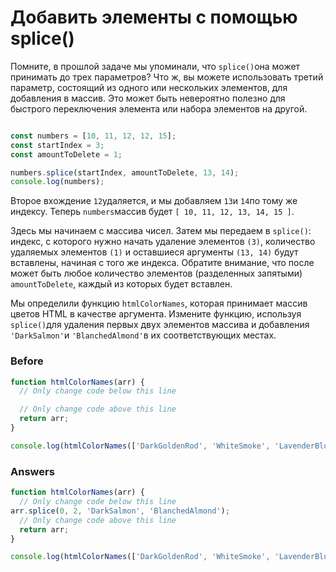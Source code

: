 # Добавить элементы с помощью splice()
Помните, в прошлой задаче мы упоминали, что `splice()`она может принимать до трех параметров? Что ж, вы можете использовать третий параметр, состоящий из одного или нескольких элементов, для добавления в массив. Это может быть невероятно полезно для быстрого переключения элемента или набора элементов на другой.
```javascript

const numbers = [10, 11, 12, 12, 15];
const startIndex = 3;
const amountToDelete = 1;

numbers.splice(startIndex, amountToDelete, 13, 14);
console.log(numbers);
```
Второе вхождение `12`удаляется, и мы добавляем `13`и `14`по тому же индексу. Теперь `numbers`массив будет `[ 10, 11, 12, 13, 14, 15 ]`.

Здесь мы начинаем с массива чисел. Затем мы передаем в `splice()`: индекс, с которого нужно начать удаление элементов `(3)`, количество удаляемых элементов `(1)` и оставшиеся аргументы `(13, 14)` будут вставлены, начиная с того же индекса. Обратите внимание, что после может быть любое количество элементов (разделенных запятыми) `amountToDelete`, каждый из которых будет вставлен.

Мы определили функцию `htmlColorNames`, которая принимает массив цветов HTML в качестве аргумента. Измените функцию, используя `splice()`для удаления первых двух элементов массива и добавления `'DarkSalmon'`и `'BlanchedAlmond'`в их соответствующих местах.
### Before
```javascript
function htmlColorNames(arr) {
  // Only change code below this line

  // Only change code above this line
  return arr;
}

console.log(htmlColorNames(['DarkGoldenRod', 'WhiteSmoke', 'LavenderBlush', 'PaleTurquoise', 'FireBrick']));
```
### Answers
```javascript
function htmlColorNames(arr) {
  // Only change code below this line
arr.splice(0, 2, 'DarkSalmon', 'BlanchedAlmond');
  // Only change code above this line
  return arr;
}

console.log(htmlColorNames(['DarkGoldenRod', 'WhiteSmoke', 'LavenderBlush', 'PaleTurquoise', 'FireBrick']));
```
